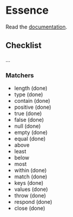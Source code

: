 # Essence

Read the [documentation](http://bound1ess.github.io/essence).

## Checklist

...

### Matchers

- length (done)
- type (done)
- contain (done)
- positive (done)
- true (done)
- false (done)
- null (done)
- empty (done)
- equal (done)
- above
- least
- below
- most
- within (done)
- match (done)
- keys (done)
- values (done)
- throw (done)
- respond (done)
- close (done)
